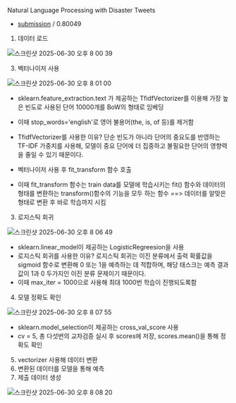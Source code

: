 
 
 Natural Language Processing with Disaster Tweets 
- [submission](https://www.kaggle.com/code/onurmarkxxx/notebook034bbf97c8?scriptVersionId=247953933) / 0.80049

1. 데이터 로드
   
![스크린샷 2025-06-30 오후 8 00 39](https://github.com/user-attachments/assets/f94149fa-efb8-4a90-af2e-3454c05b91b3)

3. 벡터나이저 사용
   
![스크린샷 2025-06-30 오후 8 01 00](https://github.com/user-attachments/assets/7966e9b8-e027-4e1e-99fb-791bdf2ed447)
- sklearn.feature_extraction.text 가 제공하는 TfidfVectorizer를 이용해 가장 높은 빈도로 사용된 단어 10000개를 BoW의 형태로 임베딩
- 이때 stop_words='english'로 영어 불용어(the, is, of 등)를 제거함
- TfidfVectorizer를 사용한 이유? 단순 빈도가 아니라 단어의 중요도를 반영하는 TF-IDF 가중치를 사용해, 모델이 중요 단어에 더 집중하고 불필요한 단어의 영향력을 줄일 수 있기 때문이다.

  
- 벡터나이저 사용 후 fit_transform 함수 호출
- 이때 fit_transform 함수는 train data를 모델에 학습시키는 fit() 함수와 데이터의 형태를 변환하는 transform()함수의 기능을 모두 하는 함수 ==> 데이터를 알맞은 형태로 변환 후 바로 학습까지 시킴

3. 로지스틱 회귀

 ![스크린샷 2025-06-30 오후 8 06 49](https://github.com/user-attachments/assets/13ebafa8-0ce6-46d4-a8ba-285b5537060f)

- sklearn.linear_model이 제공하는 LogisticRegreesion을 사용
- 로지스틱 회귀를 사용한 이유? 로지스틱 회귀는 이진 분류에서 출력 확률값을 sigmoid 함수로 변환해 0 또는 1을 예측하는 데 적합하며, 해당 태스크는 예측 결과 값이 1과 0 두가지인 이진 분류 문제이기 때문이다.
- 이때 max_iter = 1000으로 사용해 최대 1000번 학습이 진행되도록함

4. 모델 정확도 확인

![스크린샷 2025-06-30 오후 8 07 55](https://github.com/user-attachments/assets/65d9d8c6-c1bb-4281-92f3-6357aadecb56)

- sklearn.model_selection이 제공하는 cross_val_score 사용
- cv = 5, 총 다섯번의 교차검증 실시 후 scores에 저장, scores.mean()을 통해 정확도 확인

5. vectorizer 사용해 데이터 변환
6. 변환된 데이터를 모델을 통해 예측
7. 제출 데이터 생성
   
![스크린샷 2025-06-30 오후 8 08 20](https://github.com/user-attachments/assets/499f8623-3271-4a98-b7e3-f3253740372e)

